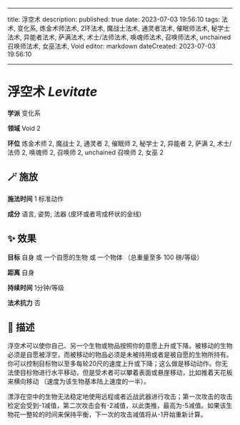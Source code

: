 
---
title: 浮空术
description: 
published: true
date: 2023-07-03 19:56:10
tags: 法术, 变化系, 炼金术师法术, 2环法术, 魔战士法术, 通灵者法术, 催眠师法术, 秘学士法术, 异能者法术, 萨满法术, 术士/法师法术, 唤魂师法术, 召唤师法术, unchained 召唤师法术, 女巫法术, Void
editor: markdown
dateCreated: 2023-07-03 19:56:10

---

# **浮空术** *Levitate*

**学派** 变化系 

**领域** Void 2

**环位** 炼金术师 2, 魔战士 2, 通灵者 2, 催眠师 2, 秘学士 2, 异能者 2, 萨满 2, 术士/法师 2, 唤魂师 2, 召唤师 2, unchained 召唤师 2, 女巫 2

## 🪄 施放

**施法时间** 1 标准动作

**成分** 语言, 姿势, 法器 (皮环或者弯成杯状的金线)

## ✨ 效果 

**目标** 自身 或 一个自愿的生物 或 一个物体 （总重量至多 100 磅/等级） 

**距离** 自身  

**持续时间** 1分钟/等级 

**法术抗力** 否

## 📖 描述

浮空术可以使你自己、另一个生物或物品按照你的意愿上升或下降。被移动的生物必须是自愿被浮空，而被移动的物品必须是未被持用或者是被自愿的生物所持有。你可以控制目标物以至多每轮20尺的速度上升或下降；这么做是移动动作。你无法使目标物进行水平移动，但是受术者可以攀着表面或悬崖移动，比如推着天花板来横向移动 （速度为该生物基本陆上速度的一半）。

漂浮在空中的生物无法稳定地使用远程或者近战武器进行攻击；第一次攻击的攻击检定会受到-1减值，第二次攻击会有-2减值，以此类推，最高为-5减值。如果该生物花一整轮的时间来保持平衡，下一次的攻击减值将从-1开始重新计算。
    
